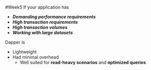 #Week5 
If your application has 
- ***Demanding performance requirements***
- ***High transaction requirements***
- ***High transaction volumes***
- ***Working with large datasets***

Dapper is
- Lightweight
- Had minimal overhead
	- Well suited for **read-heavy scenarios** and **optimized queries**